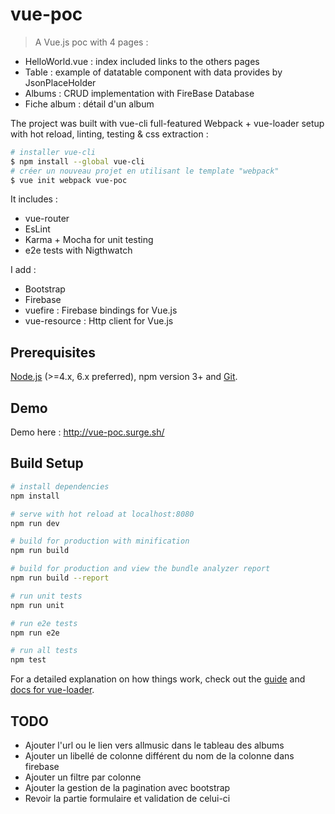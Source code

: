 # vue-poc

> A Vue.js poc with 4 pages :

- HelloWorld.vue : index included links to the others pages
- Table : example of datatable component with data provides by JsonPlaceHolder
- Albums : CRUD implementation with FireBase Database
- Fiche album : détail d'un album


The project was built with vue-cli full-featured Webpack + vue-loader setup with hot reload, linting, testing & css extraction :

``` bash
# installer vue-cli
$ npm install --global vue-cli
# créer un nouveau projet en utilisant le template "webpack"
$ vue init webpack vue-poc
```

It includes : 

- vue-router
- EsLint
- Karma + Mocha for unit testing
- e2e tests with Nigthwatch

I add : 

- Bootstrap
- Firebase
- vuefire : Firebase bindings for Vue.js
- vue-resource : Http client for Vue.js

## Prerequisites

[Node.js](https://nodejs.org/en/) (>=4.x, 6.x preferred), npm version 3+ and [Git](https://git-scm.com/).

## Demo

Demo here : http://vue-poc.surge.sh/

## Build Setup

``` bash
# install dependencies
npm install

# serve with hot reload at localhost:8080
npm run dev

# build for production with minification
npm run build

# build for production and view the bundle analyzer report
npm run build --report

# run unit tests
npm run unit

# run e2e tests
npm run e2e

# run all tests
npm test
```

For a detailed explanation on how things work, check out the [guide](http://vuejs-templates.github.io/webpack/) and [docs for vue-loader](http://vuejs.github.io/vue-loader).

## TODO

- Ajouter l'url ou le lien vers allmusic dans le tableau des albums
- Ajouter un libellé de colonne différent du nom de la colonne dans firebase
- Ajouter un filtre par colonne
- Ajouter la gestion de la pagination avec bootstrap
- Revoir la partie formulaire et validation de celui-ci
